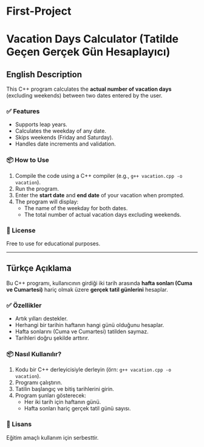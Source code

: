 # First-Project
# Vacation Days Calculator (Tatilde Geçen Gerçek Gün Hesaplayıcı)

## English Description

This C++ program calculates the **actual number of vacation days** (excluding weekends) between two dates entered by the user.

### ✅ Features
- Supports leap years.
- Calculates the weekday of any date.
- Skips weekends (Friday and Saturday).
- Handles date increments and validation.

### 📦 How to Use
1. Compile the code using a C++ compiler (e.g., `g++ vacation.cpp -o vacation`).
2. Run the program.
3. Enter the **start date** and **end date** of your vacation when prompted.
4. The program will display:
   - The name of the weekday for both dates.
   - The total number of actual vacation days excluding weekends.


### 📄 License
Free to use for educational purposes.

---

## Türkçe Açıklama

Bu C++ programı, kullanıcının girdiği iki tarih arasında **hafta sonları (Cuma ve Cumartesi)** hariç olmak üzere **gerçek tatil günlerini** hesaplar.

### ✅ Özellikler
- Artık yılları destekler.
- Herhangi bir tarihin haftanın hangi günü olduğunu hesaplar.
- Hafta sonlarını (Cuma ve Cumartesi) tatilden saymaz.
- Tarihleri doğru şekilde arttırır.

### 📦 Nasıl Kullanılır?
1. Kodu bir C++ derleyicisiyle derleyin (örn: `g++ vacation.cpp -o vacation`).
2. Programı çalıştırın.
3. Tatilin başlangıç ve bitiş tarihlerini girin.
4. Program şunları gösterecek:
   - Her iki tarih için haftanın günü.
   - Hafta sonları hariç gerçek tatil günü sayısı.


### 📄 Lisans
Eğitim amaçlı kullanım için serbesttir.
